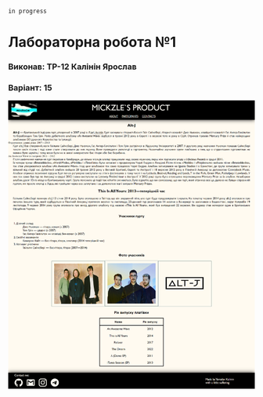 `in progress` 

# Лабораторна робота №1

### Виконав: ТР-12 Калінін Ярослав
### Варіант: 15

![**Попередній перегляд**](page.png)
